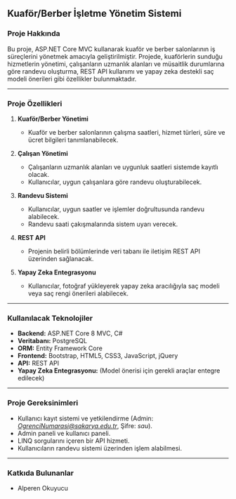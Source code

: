 ## **Kuaför/Berber İşletme Yönetim Sistemi**  
### **Proje Hakkında**  
Bu proje, ASP.NET Core MVC kullanarak kuaför ve berber salonlarının iş süreçlerini yönetmek amacıyla geliştirilmiştir. Projede, kuaförlerin sunduğu hizmetlerin yönetimi, çalışanların uzmanlık alanları ve müsaitlik durumlarına göre randevu oluşturma, REST API kullanımı ve yapay zeka destekli saç modeli önerileri gibi özellikler bulunmaktadır.

---

### **Proje Özellikleri**  

1. **Kuaför/Berber Yönetimi**  
   - Kuaför ve berber salonlarının çalışma saatleri, hizmet türleri, süre ve ücret bilgileri tanımlanabilecek.  

2. **Çalışan Yönetimi**  
   - Çalışanların uzmanlık alanları ve uygunluk saatleri sistemde kayıtlı olacak.  
   - Kullanıcılar, uygun çalışanlara göre randevu oluşturabilecek.  

3. **Randevu Sistemi**  
   - Kullanıcılar, uygun saatler ve işlemler doğrultusunda randevu alabilecek.  
   - Randevu saati çakışmalarında sistem uyarı verecek.  

4. **REST API**  
   - Projenin belirli bölümlerinde veri tabanı ile iletişim REST API üzerinden sağlanacak.  

5. **Yapay Zeka Entegrasyonu**  
   - Kullanıcılar, fotoğraf yükleyerek yapay zeka aracılığıyla saç modeli veya saç rengi önerileri alabilecek.  

---

### **Kullanılacak Teknolojiler**  
- **Backend:** ASP.NET Core 8 MVC, C#  
- **Veritabanı:** PostgreSQL  
- **ORM:** Entity Framework Core  
- **Frontend:** Bootstrap, HTML5, CSS3, JavaScript, jQuery  
- **API:** REST API  
- **Yapay Zeka Entegrasyonu:** (Model önerisi için gerekli araçlar entegre edilecek)  

---

### **Proje Gereksinimleri**  
- Kullanıcı kayıt sistemi ve yetkilendirme (Admin: *OgrenciNumarasi@sakarya.edu.tr*, Şifre: *sau*).  
- Admin paneli ve kullanıcı paneli.  
- LINQ sorgularını içeren bir API hizmeti.  
- Kullanıcıların randevu sistemi üzerinden işlem alabilmesi.  

---

### **Katkıda Bulunanlar**  
- Alperen Okuyucu
